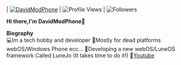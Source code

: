 | [![DavidModPhone](https://img.shields.io/badge/DAVIDMODPHONE-<COLOR>.svg)](https://shields.io/) | ![Profile Views](https://komarev.com/ghpvc/?username=davidmodphone&color=green) | ![Followers](https://img.shields.io/github/followers/davidmodphone)


<b>Hi there,I'm DavidModPhone</b>👋<br>


<b>Biography</b><br>
💻Im a tech hobby and developer
📱Mostly for dead platforms webOS/Windows Phone ecc...
🔧Developing a new webOS/LuneOS framework Called LuneJo (It takes time to do it!)
📧[Youtube](https://www.youtube.com/@davidmodphone4556)

